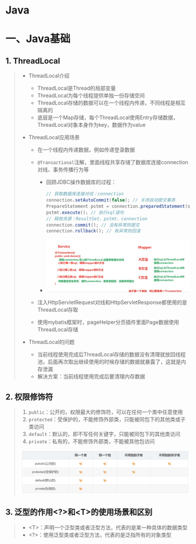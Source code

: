 # Java



# 一、Java基础

## 1. ThreadLocal

>   *   ThreadLocal介绍
>
>       *   ThreadLocal是Thread的局部变量
>       *   ThreadLocal为每个线程提供单独一份存储空间
>       *   ThreadLocal存储的数据可以在一个线程内传递，不同线程是相互隔离的
>       *   底层是一个Map存储，每个ThreadLocal使用Entry存储数据，ThreadLocal对象本身作为key，数据作为value
>
>   *   ThreadLocal应用场景
>
>       *   在一个线程内传递数据，例如传递登录数据
>
>       *   `@Transactional`注解，里面线程共享存储了数据库连接connection对线、事务传播行为等
>
>           *   回顾JDBC操作数据库的过程：
>
>               ```java
>               // 获取数据库连接对线：connection
>               connection.setAutoCommit(false); // 关闭自动提交事务
>               PrepareStatement pstmt = connection.preparedStatement(sql); // 获取数据库执行命令对象
>               pstmt.execute(); // 执行sql语句
>               // 释放资源：ResultSet、pstmt、connection
>               connection.commit(); // 没有异常则提交
>               connection.rollback(); // 有异常则回滚
>               ```
>
>           *   ![image-20240828144155305](img/image-20240828144155305.png)
>
>       *   注入HttpServletRequest对线和HttpServletResponse都使用的是ThreadLocal存取
>
>       *   使用mybatis框架时，pageHelper分页插件里面Page数据使用ThreadLocal存储
>
>   *   ThreadLocal的问题
>
>       *   当前线程使用完成后ThreadLocal存储的数据没有清理就放回线程池，后面再次取出继续使用的时候存储的数据就暴露了，这就是内存泄漏
>       *   解决方案：当前线程使用完成后要清理内存数据



## 2. 权限修饰符

>   1.   `public`：公开的，权限最大的修饰符，可以在任何一个类中任意使用
>   2.   `protected`：受保护的，不能修饰外部类，只能被同包下的其他类或子类访问
>   3.   `default`：默认的，即不写任何关键字，只能被同包下的其他类访问
>   4.   `private`：私有的，不能修饰外部类，不能被其他包访问
>
>   <img src="img/image-20240828145855995.png" alt="image-20240828145855995" style="zoom:50%;" />



## 3. 泛型的作用\<?\>和\<T\>的使用场景和区别

>   *   \<T\>：声明一个泛型类或者泛型方法，代表的是某一种具体的数据类型
>   *   \<?\>：使用泛型类或者泛型方法，代表的是泛指所有的对象类型

